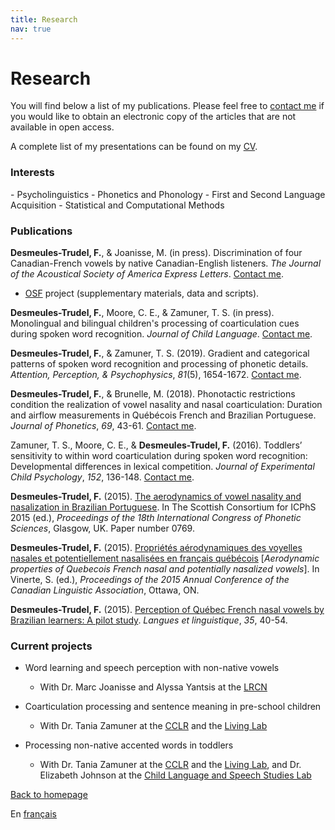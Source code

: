 ```yaml
---
title: Research
nav: true
---
```


<h1>Research</h1>

You will find below a list of my publications. Please feel free to [contact me](mailto:fdesmeul@uwo.ca) if you would like to obtain an electronic copy of the articles that are not available in open access.

A complete list of my presentations can be found on my [CV](https://felixdtrudel.github.io/CVeng.pdf).

<h3>Interests</h3>
- Psycholinguistics
- Phonetics and Phonology
- First and Second Language Acquisition
- Statistical and Computational Methods

<h3>Publications</h3>

**Desmeules-Trudel, F.**, & Joanisse, M. (in press). Discrimination of four Canadian-French vowels by native Canadian-English listeners. _The Journal of the Acoustical Society of America Express Letters_.  [Contact me](mailto:fdesmeul@uwo.ca).
- [OSF](https://osf.io/5n9bw/) project (supplementary materials, data and scripts).

**Desmeules-Trudel, F.**, Moore, C. E., & Zamuner, T. S. (in press). Monolingual and bilingual children's processing of coarticulation cues during spoken word recognition. _Journal of Child Language_.  [Contact me](mailto:fdesmeul@uwo.ca).

**Desmeules-Trudel, F.**, & Zamuner, T. S. (2019). Gradient and categorical patterns of spoken word recognition and processing of phonetic details. _Attention, Perception, & Psychophysics_, _81_(5), 1654-1672. [Contact me](mailto:fdesmeul@uwo.ca).

**Desmeules-Trudel, F.**, & Brunelle, M. (2018). Phonotactic restrictions condition the realization of vowel nasality and nasal coarticulation: Duration and airflow measurements in Québécois French and Brazilian Portuguese. _Journal of Phonetics_, _69_, 43-61. [Contact me](mailto:fdesmeul@uwo.ca).
  
Zamuner, T. S., Moore, C. E., & **Desmeules-Trudel, F.** (2016). Toddlers’ sensitivity to within word coarticulation during spoken word recognition: Developmental differences in lexical competition. _Journal of Experimental Child Psychology_, _152_, 136-148. [Contact me](mailto:fdesmeul@uwo.ca).

**Desmeules-Trudel, F.** (2015). [The aerodynamics of vowel nasality and nasalization in Brazilian Portuguese](https://www.internationalphoneticassociation.org/icphs-proceedings/ICPhS2015/Papers/ICPHS0769.pdf). In The Scottish Consortium for ICPhS 2015 (ed.), _Proceedings of the 18th International Congress of Phonetic Sciences_, Glasgow, UK. Paper number 0769.

**Desmeules-Trudel, F.** (2015). [Propriétés aérodynamiques des voyelles nasales et potentiellement nasalisées en français québécois](http://cla-acl.ca/wp-content/uploads/DesmeulesTrudel-2015.pdf) [_Aerodynamic properties of Quebecois French nasal and potentially nasalized vowels_]. In Vinerte, S. (ed.), _Proceedings of the 2015 Annual Conference of the Canadian Linguistic Association_, Ottawa, ON.

**Desmeules-Trudel, F.** (2015). [Perception of Québec French nasal vowels by Brazilian learners: A pilot study](http://www.lli.ulaval.ca/fileadmin/llt/fichiers/recherche/revue_LL/vol35/F.Desmeules-Trudel.pdf). _Langues et linguistique_, _35_, 40-54.

<h3>Current projects</h3>

- Word learning and speech perception with non-native vowels
  - With Dr. Marc Joanisse and Alyssa Yantsis at the [LRCN](http://www.psychology.uwo.ca/lrcn/)

- Coarticulation processing and sentence meaning in pre-school children
  - With Dr. Tania Zamuner at the [CCLR](http://cclren.weebly.com/) and the [Living Lab](https://uottawalivinglab.weebly.com)

- Processing non-native accented words in toddlers
  - With Dr. Tania Zamuner at the [CCLR](http://cclren.weebly.com/) and the [Living Lab](https://uottawalivinglab.weebly.com), and Dr. Elizabeth Johnson at the [Child Language and Speech Studies Lab](https://www.utm.utoronto.ca/infant-child-centre/child-language-and-speech-studies-lab)

[Back to homepage](https://felixdtrudel.github.io/index.html)

En [français](https://felixdtrudel.github.io/fr/recherche.html)

